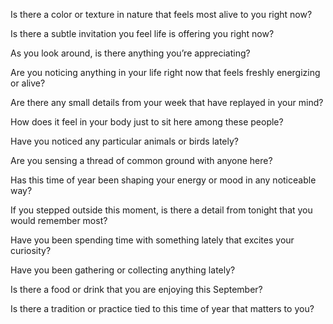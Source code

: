 
Is there a color or texture in nature that feels most alive to you right now?

Is there a subtle invitation you feel life is offering you right now?


As you look around, is there anything you’re appreciating?

Are you noticing anything in your life right now that feels freshly energizing or alive?

Are there any small details from your week that have replayed in your mind?

How does it feel in your body just to sit here among these people?

Have you noticed any particular animals or birds lately?  

Are you sensing a thread of common ground with anyone here?


Has this time of year been shaping your energy or mood in any noticeable way?

If you stepped outside this moment, is there a detail from tonight that you would remember most? 

Have you been spending time with something lately that excites your curiosity?

Have you been gathering or collecting anything lately?







Is there a food or drink that  you are enjoying this September? 

Is there a tradition or practice tied to this time of year that matters to you?
